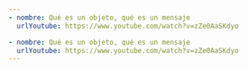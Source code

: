 ```yaml
---
- nombre: Qué es un objeto, qué es un mensaje
  urlYoutube: https://www.youtube.com/watch?v=zZe0AaSKdyo

- nombre: Qué es un objeto, qué es un mensaje
  urlYoutube: https://www.youtube.com/watch?v=zZe0AaSKdyo
---
```

